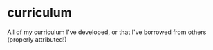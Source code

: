 curriculum
==========

All of my curriculum I've developed, or that I've borrowed from others (properly attributed!)